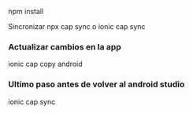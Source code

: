 
npm install


Sincronizar npx cap sync o ionic cap sync
### Actualizar cambios en la app
ionic cap copy android
### Ultimo paso antes de volver al android studio
ionic cap sync

